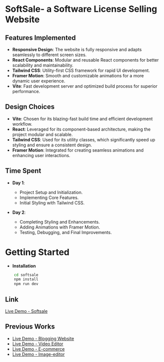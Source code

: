 # SoftSale- a Software License Selling Website

## Features Implemented 
- **Responsive Design**: The website is fully responsive and adapts seamlessly to different screen sizes.
- **React Components**: Modular and reusable React components for better scalability and maintainability.
- **Tailwind CSS**: Utility-first CSS framework for rapid UI development.
- **Framer Motion**: Smooth and customizable animations for a more dynamic user experience.
- **Vite**: Fast development server and optimized build process for superior performance.
## Design Choices
- **Vite**: Chosen for its blazing-fast build time and efficient development workflow.
- **React**: Leveraged for its component-based architecture, making the project modular and scalable.
- **Tailwind CSS**: Used for its utility classes, which significantly speed up styling and ensure a consistent design.
- **Framer Motion**: Integrated for creating seamless animations and enhancing user interactions.
## Time Spent
- **Day 1**:
  - Project Setup and Initialization.
  - Implementing Core Features.
  - Initial Styling with Tailwind CSS.

- **Day 2**:
  - Completing Styling and Enhancements.
  - Adding Animations with Framer Motion.
  - Testing, Debugging, and Final Improvements.
# Getting Started
- **Installation**
```bash
    cd softsale
    npm install
    npm run dev
```
## Link
[Live Demo - Softsale](http://softsale.vercel.app "This is the Vercel link to this project")
## Previous Works
- [Live Demo - Blogging Website](https://blogging-app-steel.vercel.app "This is the Vercel link to this project")
- [Live Demo - Video Editor](https://video-editor-ivory-ten.vercel.app/dashboard "This is the Vercel link to this project")
- [Live Demo - E-commerce](https://e-commerce-site-black.vercel.app/ "This is the Vercel link to this project")
- [Live Demo - Image-editor](https://simple-image-editor-beryl.vercel.app/ "This is the Vercel link to this project")

